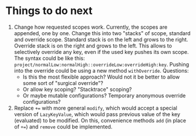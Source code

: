 # Things to do next
1. Change how requested scopes work. Currently, the scopes are appended, one by one.
Change this into two "stacks" of scope, standard and override scope. Standard stack is on the left and grows to the right.
Override stack is on the right and grows to the left. This allows to selectively override any key, even if the used key
pushes its own scope. The syntax could be like this: `project/normalLow:normalHigh::overrideLow:overrideHigh:key`.
Pushing into the override could be using a new method `withOverride`. Questions:
	- Is this the most flexible approach? Would not it be better to allow some sort of "surgical override"?
	- Or allow key scoping? "Stacktrace" scoping?
	- Or maybe mutable configurations? Temporary anonymous override configurations?
1. Replace `+=` with more general `modify`, which would accept a special version of `LazyKeyValue`,
which would pass previous value of the key (evaluated) to be modified. On this, convenience methods `add` (in place of `+=`)
and `remove` could be implemented.